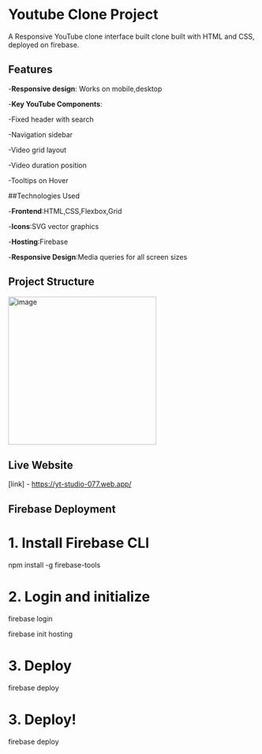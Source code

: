 # Youtube Clone Project
A Responsive YouTube clone interface built clone built with HTML and CSS, deployed on firebase.

## Features
-**Responsive design**: Works on mobile,desktop

-**Key YouTube Components**:

-Fixed header with search 

-Navigation sidebar

-Video grid layout

-Video duration position

-Tooltips on Hover

##Technologies Used

-**Frontend**:HTML,CSS,Flexbox,Grid

-**Icons**:SVG vector graphics

-**Hosting**:Firebase

-**Responsive Design**:Media queries for all screen sizes

## Project Structure
<img width="300" height="300" alt="image" src="https://github.com/user-attachments/assets/843451c1-d106-4b62-b5d9-363bceb0a6d7" />

## Live Website
[link] - https://yt-studio-077.web.app/

## Firebase Deployment
# 1. Install Firebase CLI
npm install -g firebase-tools

# 2. Login and initialize

firebase login

firebase init hosting

# 3. Deploy

firebase deploy

# 3. Deploy!
firebase deploy
